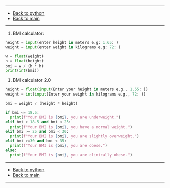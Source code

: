 
---

- [Back to python](../python.md)
- [Back to main](../../../README.md)

---

1. BMI calculator:

```python
height = input(enter height in meters e.g: 1.65: )
weight = input(enter weight in kilograms e.g: 72: )

w = float(weight)
h = float(height)
bmi = w / (h * h)
print(int(bmi))
```

1. BMI calculator 2.0

```python
height = float(input(Enter your height in meters e.g., 1.55: ))
weight = int(input(Enter your weight in kilograms e.g., 72: ))

bmi = weight / (height * height)

if bmi <= 18.5:
  print(f"Your BMI is {bmi}, you are underweight.")
elif bmi > 18.5 and bmi < 25:
  print(f"Your BMI is {bmi}, you have a normal weight.")
elif bmi >= 25 and bmi < 30:
  print(f"Your BMI is {bmi}, you are slightly overweight.")
elif bmi >=30 and bmi < 35:
  print(f"Your BMI is {bmi}, you are obese.")
else:
  print(f"Your BMI is {bmi}, you are clinically obese.")
```

---

- [Back to python](../python.md)
- [Back to main](../../../README.md)

---
